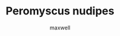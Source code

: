 ---
layout: post
author: maxwell
title: Peromyscus nudipes
description: 
tags: []
image: 
  feature: 
  credit: 
  creditlink: 
permalink: peromyscus-nudipes
---